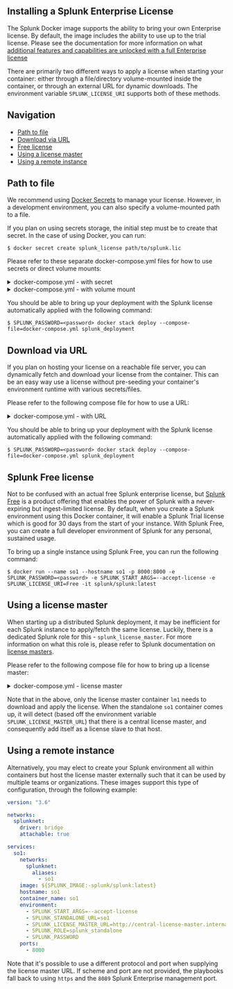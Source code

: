 ## Installing a Splunk Enterprise License
The Splunk Docker image supports the ability to bring your own Enterprise license. By default, the image includes the ability to use up to the trial license. Please see the documentation for more information on what [additional features and capabilities are unlocked with a full Enterprise license](https://docs.splunk.com/Documentation/Splunk/latest/Admin/HowSplunklicensingworks)

There are primarily two different ways to apply a license when starting your container: either through a file/directory volume-mounted inside the container, or through an external URL for dynamic downloads. The environment variable `SPLUNK_LICENSE_URI` supports both of these methods.


## Navigation

* [Path to file](#path-to-file)
* [Download via URL](#download-via-url)
* [Free license](#splunk-free-license)
* [Using a license master](#using-a-license-master)
* [Using a remote instance](#using-a-remote-instance)

## Path to file
We recommend using [Docker Secrets](https://docs.docker.com/engine/swarm/secrets) to manage your license. However, in a development environment, you can also specify a volume-mounted path to a file.

If you plan on using secrets storage, the initial step must be to create that secret. In the case of using Docker, you can run:
```
$ docker secret create splunk_license path/to/splunk.lic
```

Please refer to these separate docker-compose.yml files for how to use secrets or direct volume mounts:
<details><summary>docker-compose.yml - with secret</summary><p>

```
version: "3.6"

services:
  so1:
    image: ${SPLUNK_IMAGE:-splunk/splunk:latest}
    hostname: so1
    environment:
      - SPLUNK_START_ARGS=--accept-license
      - SPLUNK_LICENSE_URI=/run/secrets/splunk_license
      - SPLUNK_PASSWORD
    ports:
      - 8000
    secrets:
      - splunk_license
secrets:
    splunk_license:
        external: true
```
</p></details>

<details><summary>docker-compose.yml - with volume mount</summary><p>

```
version: "3.6"

services:
  so1:
    image: ${SPLUNK_IMAGE:-splunk/splunk:latest}
    hostname: so1
    environment:
      - SPLUNK_START_ARGS=--accept-license
      - SPLUNK_LICENSE_URI=/tmp/splunk.lic
      - SPLUNK_PASSWORD
    ports:
      - 8000
    volumes:
      - ./splunk.lic:/tmp/splunk.lic
```
</p></details>

You should be able to bring up your deployment with the Splunk license automatically applied with the following command:
```
$ SPLUNK_PASSWORD=<password> docker stack deploy --compose-file=docker-compose.yml splunk_deployment
```

## Download via URL
If you plan on hosting your license on a reachable file server, you can dynamically fetch and download your license from the container. This can be an easy way use a license without pre-seeding your container's environment runtime with various secrets/files.

Please refer to the following compose file for how to use a URL:
<details><summary>docker-compose.yml - with URL</summary><p>

```
version: "3.6"

services:
  so1:
    image: ${SPLUNK_IMAGE:-splunk/splunk:latest}
    hostname: so1
    environment:
      - SPLUNK_START_ARGS=--accept-license
      - SPLUNK_LICENSE_URI=http://webserver/path/to/splunk.lic
      - SPLUNK_PASSWORD
    ports:
      - 8000
```
</p></details>

You should be able to bring up your deployment with the Splunk license automatically applied with the following command:
```
$ SPLUNK_PASSWORD=<password> docker stack deploy --compose-file=docker-compose.yml splunk_deployment
```

## Splunk Free license
Not to be confused with an actual free Splunk enterprise license, but [Splunk Free](https://docs.splunk.com/Documentation/Splunk/latest/Admin/MoreaboutSplunkFree) is a product offering that enables the power of Splunk with a never-expiring but ingest-limited license. By default, when you create a Splunk environment using this Docker container, it will enable a Splunk Trial license which is good for 30 days from the start of your instance. With Splunk Free, you can create a full developer environment of Splunk for any personal, sustained usage.

To bring up a single instance using Splunk Free, you can run the following command:
```
$ docker run --name so1 --hostname so1 -p 8000:8000 -e SPLUNK_PASSWORD=<password> -e SPLUNK_START_ARGS=--accept-license -e SPLUNK_LICENSE_URI=Free -it splunk/splunk:latest
```

## Using a license master
When starting up a distributed Splunk deployment, it may be inefficient for each Splunk instance to apply/fetch the same license. Luckily, there is a dedicated Splunk role for this - `splunk_license_master`. For more information on what this role is, please refer to Splunk documentation on [license masters](https://docs.splunk.com/Documentation/Splunk/latest/Admin/Configurealicensemaster).

Please refer to the following compose file for how to bring up a license master:
<details><summary>docker-compose.yml - license master</summary><p>

```
version: "3.6"

networks:
  splunknet:
    driver: bridge
    attachable: true

services:
  lm1:
    networks:
      splunknet:
        aliases:
          - lm1
    image: ${SPLUNK_IMAGE:-splunk/splunk:latest}
    command: start
    hostname: lm1
    container_name: lm1
    environment:
      - SPLUNK_START_ARGS=--accept-license
      - SPLUNK_STANDALONE_URL=so1
      - SPLUNK_LICENSE_MASTER_URL=lm1
      - SPLUNK_ROLE=splunk_license_master
      - SPLUNK_LICENSE_URI=http://webserver/path/to/splunk.lic
      - SPLUNK_PASSWORD

  so1:
    networks:
      splunknet:
        aliases:
          - so1
    image: ${SPLUNK_IMAGE:-splunk/splunk:latest}
    command: start
    hostname: so1
    container_name: so1
    environment:
      - SPLUNK_START_ARGS=--accept-license
      - SPLUNK_STANDALONE_URL=so1
      - SPLUNK_LICENSE_MASTER_URL=lm1
      - SPLUNK_ROLE=splunk_standalone
      - SPLUNK_PASSWORD
    ports:
      - 8000
```
</p></details>

Note that in the above, only the license master container `lm1` needs to download and apply the license. When the standalone `so1` container comes up, it will detect (based off the environment variable `SPLUNK_LICENSE_MASTER_URL`) that there is a central license master, and consequently add itself as a license slave to that host.

## Using a remote instance
Alternatively, you may elect to create your Splunk environment all within containers but host the license master externally such that it can be used by multiple teams or organizations. These images support this type of configuration, through the following example:
```yaml
version: "3.6"

networks:
  splunknet:
    driver: bridge
    attachable: true

services:
  so1:
    networks:
      splunknet:
        aliases:
          - so1
    image: ${SPLUNK_IMAGE:-splunk/splunk:latest}
    hostname: so1
    container_name: so1
    environment:
      - SPLUNK_START_ARGS=--accept-license
      - SPLUNK_STANDALONE_URL=so1
      - SPLUNK_LICENSE_MASTER_URL=http://central-license-master.internal.com:8088
      - SPLUNK_ROLE=splunk_standalone
      - SPLUNK_PASSWORD
    ports:
      - 8000
```

Note that it's possible to use a different protocol and port when supplying the license master URL. If scheme and port are not provided, the playbooks fall back to using `https` and the `8089` Splunk Enterprise management port.
